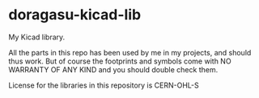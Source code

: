 # doragasu-kicad-lib

My Kicad library.

All the parts in this repo has been used by me in my projects, and should thus work. But of course the footprints and symbols come with NO WARRANTY OF ANY KIND and you should double check them.

License for the libraries in this repository is CERN-OHL-S
